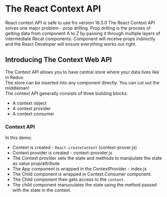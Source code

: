 # The React Context API
React context API is safe to use fro version 16.3.0 
The React Context API solves one major problem - prop drilling.
Prop drilling is the process of getting data from component A to Z by passing it through multiple layers of intermediate Recat components.
Component will receive props indirectly and the React Developer will ensure everything works out right.  

## Introducing The Context Web API  
The Context API allows you to have central store where your data lives like in Redux.  
The store can be inserted into any component directly. You can cut out the middleman!  
The context API generally consists of three building blocks:  
* A context object  
* A context provider    
* A context consumer  

### Context API  
In this demo: 
* Context is created - `React.createContext` (context-prover.js)  
* Context provider is created - context-provider.js  
* The Context provider sets the state and methods to manipulate the state as value prop/attribute.   
* The App component is wrapped in the ContextProvider - index.js  
* The Child component is wrapped in Context.Consumer component.   
* The Child component then gets access to the `context`.  
* The child component manuoulates the state using the method passed with the state in the context.  
